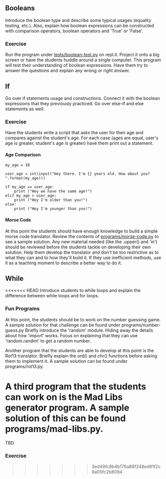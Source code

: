 ## Booleans
Introduce the boolean type and describe some typical usages
(equality testing, etc.). Also, explain how boolean expressions can
be constructed with comparison operators, boolean operators and
'True' or 'False'.

### Exercise
Run the program under [tests/boolean-test.py](https://github.com/macinspiresedu/python/blob/master/tests/boolean-test.py) on repl.it. Project it onto a big
screen or have the students huddle around a single computer. This program will
test their understanding of boolean expressions. Have them try to answer the
questions and explain any wrong or right answer.

## If
Go over if statements usage and constructions. 
Connect it with the boolean expressions that they previously practiced. Go over else-if and else statements as well.

### Exercise
Have the students write a script that asks the user for their age and compares against the student's age.
For each case (ages are equal, user's age is greater, student's age is greater) have them print out a statement.

#### Age Comparison

```python3
my_age = 10

user_age = int(input("Hey there. I'm {} years old. How about you? ".format(my_age)))

if my_age == user_age:
    print ("Hey we have the same age!")
elif my_age > user_age:
    print ("Hey I'm older than you!")
else:
    print ("Hey I'm younger than you!")

```

#### Morse Code
At this point the students should have enough knowledge to build a simple
morse code translator. Review the contents of [programs/morse-code.py](https://github.com/macinspiresedu/python/blob/master/programs/morse-code.py) to
see a sample solution. Any new material needed (like the .upper() and 'in') should
be reviewed before the students tackle on developing their own solution. Help them develop
the translator and don't be too restrictive as to what they can and to how they'll build it.
If they use inefficient methods, use it as a teaching moment to describe a better way to do it.

## While
<<<<<<< HEAD
Introduce students to while loops and explain the difference between while loops
and for loops. 

### Fun Programs
At this point, the students should be to work on the number
guessing game. A sample solution for that challenge can be found under programs/number-guess.py
Briefly introduce the 'random' module. Hiding away the details about how 'import'
works. Focus on explaining that they can use 'random.randint' to get a random
number.

Another program that the students are able to develop at this point is the
Rot13 translator. Briefly explain the ord() and chr() functions before asking
them to implement it. A sample solution can be found under programs/rot13.py.

A third program that the students can work on is the Mad Libs generator program.
A sample solution of this can be found programs/mad-libs.py.
=======
TBD

### Exercise
>>>>>>> 3ed49fc8b4b176a86f248ed91f2c8a05fc2b8094
